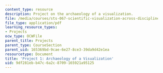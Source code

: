 ```yaml
---
content_type: resource
description: Project on the archaeology of a visualization.
file: /media/courses/sts-067-scientific-visualization-across-disciplines-a-critical-introduction-spring-2005/9df281ebb47c6a2c8709165921a95125_project1.pdf
file_type: application/pdf
learning_resource_types:
- Projects
ocw_type: OCWFile
parent_title: Projects
parent_type: CourseSection
parent_uid: 165369bd-9cae-6e27-8ce3-39da9d42e1ea
resourcetype: Document
title: 'Project 1: Archaeology of a Visualization'
uid: 9df281eb-b47c-6a2c-8709-165921a95125
---
```

